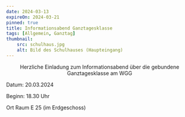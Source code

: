 ```yaml
---
date: 2024-03-13
expireOn: 2024-03-21
pinned: true
title: Informationsabend Ganztagesklasse
tags: [Allgemein, Ganztag]
thumbnail:
    src: schulhaus.jpg
    alt: Bild des Schulhauses (Haupteingang)
---
```



<p style="text-align: center">
Herzliche Einladung zum Informationsabend über die gebundene Ganztagesklasse am WGG

Datum: 20.03.2024

Beginn: 18.30 Uhr

Ort Raum E 25 (im Erdgeschoss)
</p>